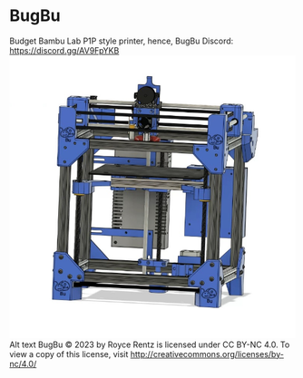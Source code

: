 # BugBu
Budget Bambu Lab P1P style printer, hence, BugBu
Discord:  https://discord.gg/AV9FpYKB
![Alt text](Images/Front.jpg)
Alt text BugBu © 2023 by Royce Rentz is licensed under CC BY-NC 4.0. To view a copy of this license, visit http://creativecommons.org/licenses/by-nc/4.0/
